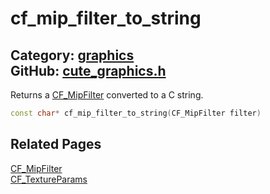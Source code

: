 [//]: # (This file is automatically generated by Cute Framework's docs parser.)
[//]: # (Do not edit this file by hand!)
[//]: # (See: https://github.com/RandyGaul/cute_framework/blob/master/samples/docs_parser.cpp)
[](../header.md ':include')

# cf_mip_filter_to_string

Category: [graphics](/api_reference?id=graphics)  
GitHub: [cute_graphics.h](https://github.com/RandyGaul/cute_framework/blob/master/include/cute_graphics.h)  
---

Returns a [CF_MipFilter](/graphics/cf_mipfilter.md) converted to a C string.

```cpp
const char* cf_mip_filter_to_string(CF_MipFilter filter)
```

## Related Pages

[CF_MipFilter](/graphics/cf_mipfilter.md)  
[CF_TextureParams](/graphics/cf_textureparams.md)  

